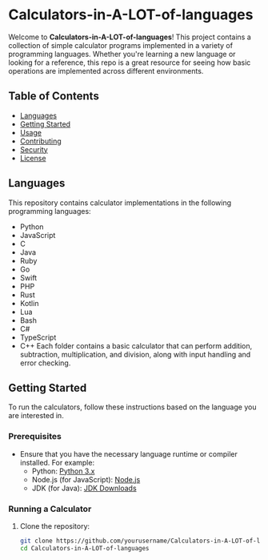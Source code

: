 # Calculators-in-A-LOT-of-languages

Welcome to **Calculators-in-A-LOT-of-languages**! This project contains a collection of simple calculator programs implemented in a variety of programming languages. Whether you're learning a new language or looking for a reference, this repo is a great resource for seeing how basic operations are implemented across different environments.

## Table of Contents

- [Languages](#languages)
- [Getting Started](#getting-started)
- [Usage](#usage)
- [Contributing](#contributing)
- [Security](SECURITY.md)
- [License](#license)

## Languages

This repository contains calculator implementations in the following programming languages:

- Python
- JavaScript
- C
- Java
- Ruby
- Go
- Swift
- PHP
- Rust
- Kotlin
- Lua
- Bash
- C#
- TypeScript
- C++
Each folder contains a basic calculator that can perform addition, subtraction, multiplication, and division, along with input handling and error checking.

## Getting Started

To run the calculators, follow these instructions based on the language you are interested in.

### Prerequisites

- Ensure that you have the necessary language runtime or compiler installed. For example:
  - Python: [Python 3.x](https://www.python.org/downloads/)
  - Node.js (for JavaScript): [Node.js](https://nodejs.org/)
  - JDK (for Java): [JDK Downloads](https://www.oracle.com/java/technologies/javase-jdk11-downloads.html)

### Running a Calculator

1. Clone the repository:
   ```bash
   git clone https://github.com/yourusername/Calculators-in-A-LOT-of-languages.git
   cd Calculators-in-A-LOT-of-languages
